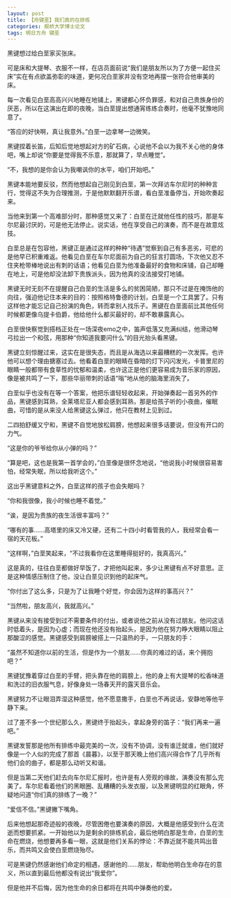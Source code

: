 ```yaml
---
layout: post
title: 【舟键垩】我们真的在排练
categories: 舰桥大学博士论文
tags: 明日方舟 键垩
---
```

黑键想过给白垩家买张床。


可是床和大提琴、衣服不一样，在店员面前说“我们是朋友所以为了方便一起住买床”实在有点欲盖弥彰的味道，更何况白垩家并没有空地再摆一张符合他审美的床。


每一次看见白垩高高兴兴地睡在地铺上，黑键都心怀负罪感，和对自己贵族身份的厌恶，所以在这演出在即的夜晚，当白垩提出想通宵练练合奏时，他毫不犹豫地同意了。


“答应的好快啊，真让我意外。”白垩一边拿琴一边微笑。


黑键捏着长笛，后知后觉地想起对方的矿石病，心说他不会以为我不关心他的身体吧，嘴上却说“你要是觉得我不乐意，那就算了，早点睡觉”。


“不，我想的是你会认为我嘲讽你的水平，咱们开始吧。”


黑键本能地要反驳，然而他想起自己刚见到白垩，第一次拜访车尔尼时的种种言行，觉得这不失为合理推测，于是他默默翻开乐谱，看白垩准备停当，开始吹奏起来。


当他来到第一个高难部分时，那种感觉又来了：白垩在迁就他任性的技巧，那是车尔尼最讨厌的，可是他无法停止。说实话，他在享受自己的演奏，而不是在故意炫技。


白垩总是在包容他，黑键正是通过这样的种种“待遇”觉察到自己有多恶劣，可悲的是他早已积重难返。他看见白垩在车尔尼面前为自己的狂言打圆场，下次他又忍不住夹枪带棒地说出有刺的话语；他看见白垩为他准备最好的食物和床铺，自己却睡在地上，可是他却没法卸下贵族派头，因为他真的没法接受打地铺。


黑键无时无刻不在提醒自己白垩的生活是多么的贫困简陋，那只不过是在掩饰他的向往，强迫他记住本来的目的：按照格特鲁德的计划，白垩是一个工具罢了。只有这样他才能忘记自己扮演的角色，转而拿别人找乐子。黑键在白垩面前比其他任何时候都更像乌提卡伯爵，他给他什么都买最好的，却不敢暴露真心。


白垩很快察觉到搭档正处在一场深夜emo之中，笛声低落又充满纠结，他滑动琴弓拉出一个和弦，用那种“你知道我要问什么”的目光抬头看黑键。


黑键立刻惊醒过来，这实在是很失态，而且是从海选以来最糟糕的一次发挥。也许他可以想个理由搪塞过去。他看着白垩的眼睛在昏暗的灯下闪闪发光，卡普里尼的眼睛一般都带有食草性的忧郁和温柔，也许这正是他们更容易成为音乐家的原因，像是被共鸣了一下，那些华丽带刺的话语“嗡”地从他的脑海里消失了。


白垩似乎也没有在等一个答案，他把乐谱轻轻收起来，开始弹奏起一首另外的作品，黑键感到耳熟，全莱塔尼亚人都会感到耳熟，那是给孩子听的小夜曲，催眠曲，可惜的是从来没人给黑键这么弹过，他只在教材上见到过。


二四拍舒缓又宁和，黑键不自觉地放松肩膀，他想起来很多话要说，但没有开口的力气。


“这是你的爷爷给你从小弹的吗？”


“算是吧，这也是我第一首学会的，”白垩像是很怀念地说，“他说我小时候很容易害怕，经常失眠，所以给我听这个。”


这出乎黑键意料之外，白垩这样的孩子也会失眠吗？


“你和我很像，我小时候也睡不着觉。”


“诶，是因为贵族的夜生活很丰富吗？”


“哪有的事……高塔里的床又冷又硬，还有二十四小时看管我的人，我经常会看一宿的天花板。”


“这样啊，”白垩笑起来，“不过我看你在这里睡得挺好的，我真高兴。”


这是真的，往往白垩都做好早饭了，才把他叫起来，多少让黑键有点不好意思。正是这种情感压制住了他，没让白垩见识到他的起床气。


“你付出了这么多，只是为了让我睡个好觉，你会因为这样的事高兴？”


“当然啦，朋友高兴，我就高兴。”


黑键从来没有接受到过不需要条件的付出，或者说他之前从没有过朋友。他问这话时低着头，是因为心虚；而现在他还没有抬起头，是因为他在努力睁大眼睛以阻止那酸涩的感觉。黑键感受到肩膀被搭上一只温热的手，一只朋友的手：


“虽然不知道你以前的生活，但是作为一个朋友……你真的难过的话，来个拥抱吧？”


黑键犹豫着穿过白垩的手臂，把头靠在他的肩膀上，他的身上有大提琴的松香味道和洗过的旧衣服气息，好像身处一场春天开的露天音乐会。


黑键努力不让眼泪弄湿这种感觉，他不愿意撒手，白垩也不再说话，安静地等他平静下来。


过了差不多一个世纪那么久，黑键终于抬起头，拿起身旁的笛子：“我们再来一遍吧。”


黑键发誓那是他所有排练中最完美的一次，没有不协调，没有谁迁就谁，他们就好像是一个人似的完成了那首《晨暮》，以至于那天晚上他们高兴得合作了几乎所有他们会的曲子，都是那么动听又和谐。


但是当第二天他们赶去向车尔尼汇报时，也许是有人旁观的缘故，演奏没有那么完美了。车尔尼看着他们的黑眼圈、乱糟糟的头发衣服，以及黑键明显的红眼角，怀疑地问道“你们真的排练了一晚？”


“爱信不信。”黑键撇下嘴角。


后来他想起那奇迹般的夜晚，尽管困倦也要演奏的原因，大概是他感受到什么在流逝而想要抓紧。一开始他以为是剩余的排练机会，最后他明白那是生命，白垩的生命在燃烧，他想要再多看一眼，这就是他们关系的悖论：不靠近就不能共鸣出音乐，而共鸣又会使白垩燃烧殆尽。


可是黑键仍然感谢他们命定的相遇，感谢他的……朋友，帮助他明白生命存在的意义，所以直到最后他都没有说出“我爱你”。


但是他并不后悔，因为他生命的余日都将在共鸣中弹奏他的爱。
